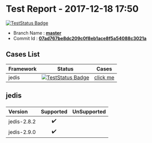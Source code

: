 # Test Report - 2017-12-18 17:50

[![TestStatus Badge](https://img.shields.io/badge/status-2%2F2-brightgreen.svg)]()

- Branch Name : **[master](https://github.com/apache/incubator-skywalking/tree/master)**
- Commit Id : **[07ad767be8dc209c0f8eb1ace8f5a54088c3021a](https://github.com/apache/incubator-skywalking/commit/07ad767be8dc209c0f8eb1ace8f5a54088c3021a)**

## Cases List

| Framework | Status | Cases|
|:-----|:-----:|:-----:|
|jedis|[![TestStatus Badge](https://img.shields.io/badge/status-2%2F2-brightgreen.svg)]()| [click me](#jedis) |

## jedis

### 
|  Version     | Supported | UnSupported|
|:------------- |:-------:|:-----:|
| jedis-2.8.2  | :heavy_check_mark:||
| jedis-2.9.0  | :heavy_check_mark:||

